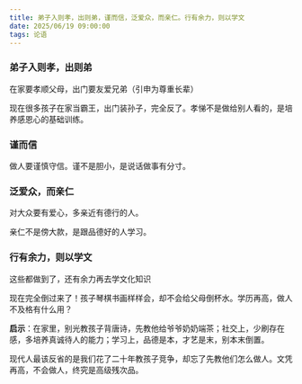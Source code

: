 ```yaml
---
title: 弟子入则孝，出则弟，谨而信，泛爱众，而亲仁。行有余力，则以学文
date: 2025/06/19 09:00:00
tags: 论语
---
```


### 弟子入则孝，出则弟

在家要孝顺父母，出门要友爱兄弟（引申为尊重长辈）

现在很多孩子在家当霸王，出门装孙子，完全反了。孝悌不是做给别人看的，是培养感恩心的基础训练。

### 谨而信

做人要谨慎守信。谨不是胆小，是说话做事有分寸。

### 泛爱众，而亲仁

对大众要有爱心，多亲近有德行的人。

亲仁不是傍大款，是跟品德好的人学习。

### 行有余力，则以学文

这些都做到了，还有余力再去学文化知识

现在完全倒过来了！孩子琴棋书画样样会，却不会给父母倒杯水。学历再高，做人不及格有什么用？

**启示**：在家里，别光教孩子背唐诗，先教他给爷爷奶奶端茶；社交上，少刷存在感，多培养真诚待人的能力；学习上，品德是本，才艺是末，别本末倒置。

现代人最该反省的是我们花了二十年教孩子竞争，却忘了先教他们怎么做人。文凭再高，不会做人，终究是高级残次品。
